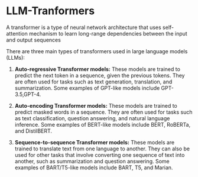 # LLM-Tranformers
A transformer is a type of neural network architecture that uses self-attention mechanism to learn long-range dependencies between the input and output sequences

There are three main types of transformers used in large language models (LLMs):

1) **Auto-regressive Transformer models:** These models are trained to predict the next token in a sequence, given the previous tokens. They are often used for tasks such as text generation, translation, and summarization. Some examples of GPT-like models include GPT-3.5,GPT-4.

2) **Auto-encoding Transformer models:** These models are trained to predict masked words in a sequence. They are often used for tasks such as text classification, question answering, and natural language inference. Some examples of BERT-like models include BERT, RoBERTa, and DistilBERT.

3) **Sequence-to-sequence Transformer models:** These models are trained to translate text from one language to another. They can also be used for other tasks that involve converting one sequence of text into another, such as summarization and question answering. Some examples of BART/T5-like models include BART, T5, and Marian.


